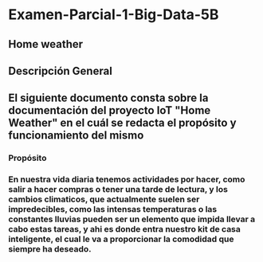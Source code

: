 # Examen-Parcial-1-Big-Data-5B
## Home weather
## Descripción General
## El siguiente documento consta sobre la documentación del proyecto IoT "Home Weather" en el cuál se redacta el propósito y funcionamiento del mismo
### Propósito
### En nuestra vida diaria tenemos actividades por hacer, como salir a hacer compras o tener una tarde de lectura, y los cambios climaticos, que actualmente suelen ser impredecibles, como las intensas temperaturas o las constantes lluvias pueden ser un elemento que impida llevar a cabo estas tareas, y ahi es donde entra nuestro kit de casa inteligente, el cual le va a proporcionar la comodidad que siempre ha deseado.
